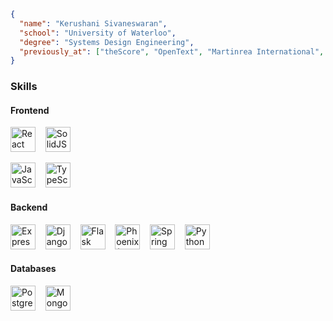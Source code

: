 ```json
{
  "name": "Kerushani Sivaneswaran",
  "school": "University of Waterloo",
  "degree": "Systems Design Engineering",
  "previously_at": ["theScore", "OpenText", "Martinrea International", "HubHead"]
}
```
### Skills

#### Frontend

<p align="left">
  <img src="https://cdn.jsdelivr.net/gh/devicons/devicon/icons/react/react-original.svg" width="40" height="40" alt="React" />
  &nbsp;&nbsp;
  <img src="https://cdn.jsdelivr.net/gh/devicons/devicon/icons/solidjs/solidjs-original.svg" width="40" height="40" alt="SolidJS" />
</p>

<p align="left">
  <img src="https://cdn.jsdelivr.net/gh/devicons/devicon/icons/javascript/javascript-original.svg" width="40" height="40" alt="JavaScript" />
  &nbsp;&nbsp;
  <img src="https://cdn.jsdelivr.net/gh/devicons/devicon/icons/typescript/typescript-original.svg" width="40" height="40" alt="TypeScript" />
</p>


#### Backend

<p align="left">
  <img src="https://cdn.jsdelivr.net/gh/devicons/devicon/icons/express/express-original.svg" width="40" height="40" alt="Express" />
  &nbsp;&nbsp;
  <img src="https://cdn.jsdelivr.net/gh/devicons/devicon/icons/django/django-plain.svg" width="40" height="40" alt="Django" />
  &nbsp;&nbsp;
  <img src="https://cdn.jsdelivr.net/gh/devicons/devicon/icons/flask/flask-original.svg" width="40" height="40" alt="Flask" />
  &nbsp;&nbsp;
  <img src="https://cdn.jsdelivr.net/gh/devicons/devicon/icons/elixir/elixir-original.svg" width="40" height="40" alt="Phoenix (Elixir)" />
  &nbsp;&nbsp;
  <img src="https://cdn.jsdelivr.net/gh/devicons/devicon/icons/java/java-original.svg" width="40" height="40" alt="Spring Boot / Quarkus" />
    &nbsp;&nbsp;
  <img src="https://cdn.jsdelivr.net/gh/devicons/devicon/icons/python/python-original.svg" width="40" height="40" alt="Python" />
</p>

#### Databases

<p align="left">
  <img src="https://cdn.jsdelivr.net/gh/devicons/devicon/icons/postgresql/postgresql-original.svg" width="40" height="40" alt="PostgreSQL" />
  &nbsp;&nbsp;
  <img src="https://cdn.jsdelivr.net/gh/devicons/devicon/icons/mongodb/mongodb-original.svg" width="40" height="40" alt="MongoDB" />
</p>
